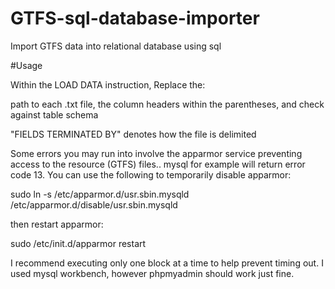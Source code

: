 # GTFS-sql-database-importer
Import GTFS data into relational database using sql


#Usage

Within the LOAD DATA instruction, Replace the:

path to each .txt file,
the column headers within the parentheses, and check against table schema 


"FIELDS TERMINATED BY" denotes how the file is delimited


Some errors you may run into involve the apparmor service preventing access to the resource (GTFS) files.. mysql for example will return error code 13. You can use the following to temporarily disable apparmor:

sudo ln -s /etc/apparmor.d/usr.sbin.mysqld /etc/apparmor.d/disable/usr.sbin.mysqld

then restart apparmor:

sudo /etc/init.d/apparmor restart


I recommend executing only one block at a time to help prevent timing out. I used mysql workbench, however phpmyadmin should work just fine. 
